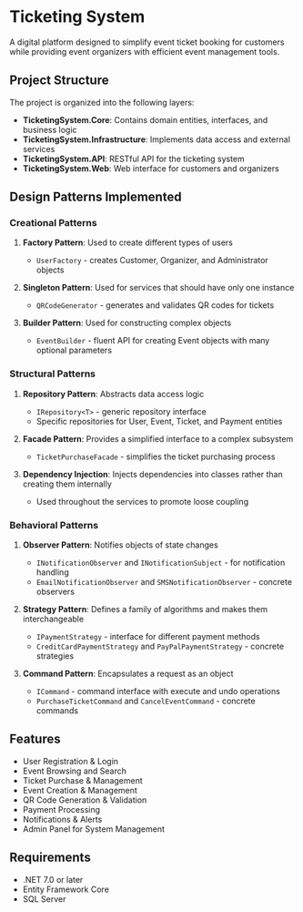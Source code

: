 # Ticketing System

A digital platform designed to simplify event ticket booking for customers while providing event organizers with efficient event management tools.

## Project Structure

The project is organized into the following layers:

- **TicketingSystem.Core**: Contains domain entities, interfaces, and business logic
- **TicketingSystem.Infrastructure**: Implements data access and external services
- **TicketingSystem.API**: RESTful API for the ticketing system
- **TicketingSystem.Web**: Web interface for customers and organizers

## Design Patterns Implemented

### Creational Patterns

1. **Factory Pattern**: Used to create different types of users
   - `UserFactory` - creates Customer, Organizer, and Administrator objects

2. **Singleton Pattern**: Used for services that should have only one instance
   - `QRCodeGenerator` - generates and validates QR codes for tickets

3. **Builder Pattern**: Used for constructing complex objects
   - `EventBuilder` - fluent API for creating Event objects with many optional parameters

### Structural Patterns

1. **Repository Pattern**: Abstracts data access logic
   - `IRepository<T>` - generic repository interface
   - Specific repositories for User, Event, Ticket, and Payment entities

2. **Facade Pattern**: Provides a simplified interface to a complex subsystem
   - `TicketPurchaseFacade` - simplifies the ticket purchasing process

3. **Dependency Injection**: Injects dependencies into classes rather than creating them internally
   - Used throughout the services to promote loose coupling

### Behavioral Patterns

1. **Observer Pattern**: Notifies objects of state changes
   - `INotificationObserver` and `INotificationSubject` - for notification handling
   - `EmailNotificationObserver` and `SMSNotificationObserver` - concrete observers

2. **Strategy Pattern**: Defines a family of algorithms and makes them interchangeable
   - `IPaymentStrategy` - interface for different payment methods
   - `CreditCardPaymentStrategy` and `PayPalPaymentStrategy` - concrete strategies

3. **Command Pattern**: Encapsulates a request as an object
   - `ICommand` - command interface with execute and undo operations
   - `PurchaseTicketCommand` and `CancelEventCommand` - concrete commands

## Features

- User Registration & Login
- Event Browsing and Search
- Ticket Purchase & Management
- Event Creation & Management
- QR Code Generation & Validation
- Payment Processing
- Notifications & Alerts
- Admin Panel for System Management

## Requirements

- .NET 7.0 or later
- Entity Framework Core
- SQL Server 